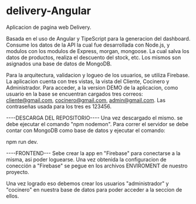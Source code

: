 # delivery-Angular

Aplicacion de pagina web Delivery.

Basada en el uso de Angular y TipeScript para la generacion del dashboard. 
Consume los datos de la API la cual fue desarrollada con Node.js, y modulos con los modulos de Express, morgan, mongoose.
La cual salva los datos de productos, realiza el descuento del stock, etc. Los mismos son asignados una base de datos de MongoDB.

Para la arquitectura, validacion y logueo de los usuarios, se utiliza Firebase. La aplicacion cuenta con tres vistas, la vista del Cliente, Cocinero 
y Administrador. Para acceder, a la version DEMO de la aplicacion, como usuario en la base se encuentran cargados tres correos: 
cliente@gmail.com, cocinero@gmail.com, admin@gmail.com. Las contraseñas usada para los tres es 123456.

----DESCARGA DEL REPOSITORIO----
Una vez descargado el mismo. se debe ejecutar el comando "npm nodemon". 
Para correr el servidor se debe contar con MongoDB como base de datos y ejecutar el comando:

npm run dev.

----FRONTEND---
Sebe crear la app en "Firebase" para conectarse a la misma, asi poder loguearse. Una vez obtenida la configuracion de conección a "Firebase"
se pegue en los archivos ENVIROMENT de nuestro proyecto.

Una vez logrado eso debemos crear los usuarios "administrador" y "cocinero" en nuestra base de datos para poder acceder a la seccion de ellos.
